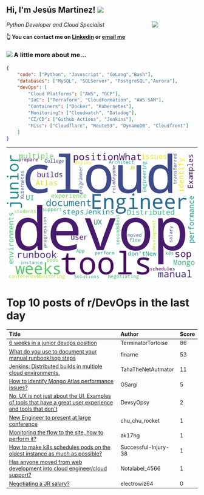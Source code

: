 <!--
**jmartinezl/jmartinezl** is a ✨ _special_ ✨ repository because its `README.md` (this file) appears on your GitHub profile.

Here are some ideas to get you started:

- 🔭 I’m currently working on ...
- 🌱 I’m currently learning ...
- 👯 I’m looking to collaborate on ...
- 🤔 I’m looking for help with ...
- 💬 Ask me about ...
- 📫 How to reach me: ...
- 😄 Pronouns: ...
- ⚡ Fun fact: ...
-->

<h2>Hi, I'm Jesús Martinez! <img src="https://media.giphy.com/media/WUlplcMpOCEmTGBtBW/giphy.gif" width="30"> </h2>
<img align='right' src="https://media.giphy.com/media/NytMLKyiaIh6VH9SPm/giphy.gif" width="120">
<p><em>Python Developer and Cloud Specialist
</em></p>

**👆 You can contact me on [Linkedin](https://www.linkedin.com/in/jes%C3%BAs-martinez-2b7b10104/) or [email me](mailto:jesus.mtz.lorenzo@gmail.com)**

### <img src="https://media.giphy.com/media/VgCDAzcKvsR6OM0uWg/giphy.gif" width="50"> A little more about me...  

```json
{
    "code": ["Python", "Javascript", "GoLang","Bash"],
    "databases": ["MySQL", "SQLServer", "PostgreSQL","Aurora"],
    "devOps": [
        "Cloud Platforms": ["AWS", "GCP"],
        "IaC": ["Terraform", "CloudFormation", "AWS SAM"],
        "Containers": ["Docker", "Kubernetes"],
        "Monitoring": ["Cloudwatch", "Datadog"],
        "CI/CD": ["Github Actions", "Jenkins"],
        "Misc": ["Cloudflare", "Route53", "DynamoDB", "Cloudfront"]
    ]
}
```
---

![Wordcloud](./cloud.png)

# Top 10 posts of r/DevOps in the last day

| Title | Author | Score |
|:---|:---|:---|
| [6 weeks in a junior devops position](https://www.reddit.com/r/devops/comments/106xkyr/6_weeks_in_a_junior_devops_position/) | TerminatorTortoise | 86 |
| [What do you use to document your manual runbook/sop steps](https://www.reddit.com/r/devops/comments/106kcp3/what_do_you_use_to_document_your_manual/) | finarne | 53 |
| [Jenkins: Distributed builds in multiple cloud environments.](https://www.reddit.com/r/devops/comments/106kp5m/jenkins_distributed_builds_in_multiple_cloud/) | TahaTheNetAutmator | 11 |
| [How to identify Mongo Atlas performance issues?](https://www.reddit.com/r/devops/comments/106knpi/how_to_identify_mongo_atlas_performance_issues/) | GSargi | 5 |
| [No, UX is not just about the UI. Examples of tools that have a great user experience and tools that don't](https://www.reddit.com/r/devops/comments/107a3ae/no_ux_is_not_just_about_the_ui_examples_of_tools/) | DevsyOpsy | 2 |
| [New Engineer to present at large conference](https://www.reddit.com/r/devops/comments/106rbh1/new_engineer_to_present_at_large_conference/) | chu_chu_rocket | 1 |
| [Monitoring the flow to the site, how to perform it?](https://www.reddit.com/r/devops/comments/107b1ln/monitoring_the_flow_to_the_site_how_to_perform_it/) | ak17hg | 1 |
| [How to make k8s schedules pods on the oldest instance as much as possible?](https://www.reddit.com/r/devops/comments/107cpsd/how_to_make_k8s_schedules_pods_on_the_oldest/) | Successful-Injury-38 | 1 |
| [Has anyone moved from web development into cloud engineer/cloud support?](https://www.reddit.com/r/devops/comments/1079mps/has_anyone_moved_from_web_development_into_cloud/) | Notalabel_4566 | 1 |
| [Negotiating a JR salary?](https://www.reddit.com/r/devops/comments/1070ex1/negotiating_a_jr_salary/) | electrowiz64 | 0 |
